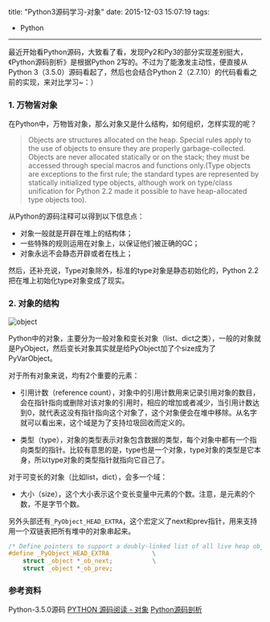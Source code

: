 title: "Python3源码学习-对象"
date: 2015-12-03 15:07:19
tags:
  - Python
---

最近开始看Python源码，大致看了看，发现Py2和Py3的部分实现差别挺大，《Python源码剖析》是根据Python 2写的。不过为了能激发主动性，便直接从Python 3（3.5.0）源码看起了，然后也会结合Python 2（2.7.10）的代码看看之前的实现，来对比学习~：）

### 1. 万物皆对象

在Python中，万物皆对象，那么对象又是什么结构，如何组织，怎样实现的呢？
<!--more-->
> Objects are structures allocated on the heap.  Special rules apply to the use of objects to ensure they are properly garbage-collected. Objects are never allocated statically or on the stack; they must be accessed through special macros and functions only.(Type objects are exceptions to the first rule; the standard types are represented by statically initialized type objects, although work on type/class unification for Python 2.2 made it possible to have heap-allocated type objects too).

从Python的源码注释可以得到以下信息点：
* 对象一般就是开辟在堆上的结构体；
* 一些特殊的规则运用在对象上，以保证他们被正确的GC；
* 对象永远不会静态开辟或者在栈上；

然后，还补充说，Type对象除外，标准的type对象是静态初始化的，Python 2.2把在堆上初始化type对象变成了现实。

### 2. 对象的结构
![object](https://cloud.githubusercontent.com/assets/1736354/11553779/03a14ebe-99cd-11e5-8640-dde569539e9d.png)

Python中的对象，主要分为一般对象和变长对象（list、dict之类），一般的对象就是PyObject，然后变长对象其实就是给PyObject加了个size成为了PyVarObject。

对于所有对象来说，均有2个重要的元素：
* 引用计数（reference count），对象中的引用计数用来记录引用对象的数目，会在指针指向或删除对该对象的引用时，相应的增加或者减少，当引用计数达到0，就代表这没有指针指向这个对象了，这个对象便会在堆中移除。从名字就可以看出来，这个域是为了支持垃圾回收而定义的。

* 类型（type），对象的类型表示对象包含数据的类型，每个对象中都有一个指向类型的指针。比较有意思的是，type也是一个对象，type对象的类型是它本身，所以type对象的类型指针就指向它自己了。

对于可变长的对象（比如list，dict），会多一个域：
* 大小（size），这个大小表示这个变长变量中元素的个数。注意，是元素的个数，不是字节个数。

另外头部还有`_PyObject_HEAD_EXTRA`，这个宏定义了next和prev指针，用来支持用一个双链表把所有堆中的对象串起来。
```c
/* Define pointers to support a doubly-linked list of all live heap objects. */
#define _PyObject_HEAD_EXTRA            \
    struct _object *_ob_next;           \
    struct _object *_ob_prev;
```

### 参考资料
Python-3.5.0源码
[PYTHON 源码阅读 - 对象](http://www.wklken.me/posts/2014/08/05/python-source-object.html#pyobject_head)
[Python源码剖析](http://book.douban.com/subject/3117898/)